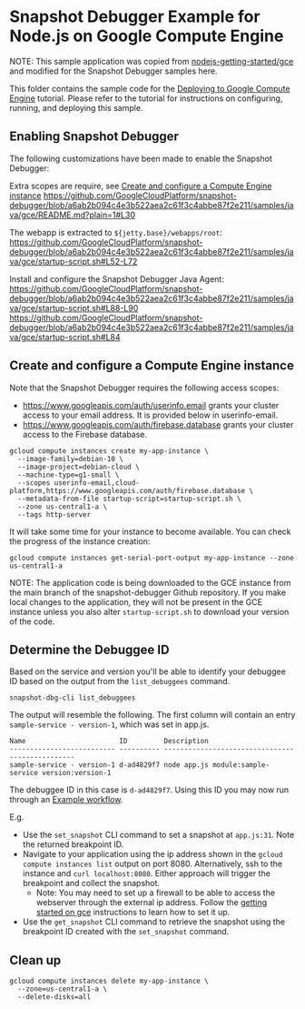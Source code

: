 # Snapshot Debugger Example for Node.js on Google Compute Engine

NOTE: This sample application was copied from
[nodejs-getting-started/gce][sample-source]
and modified for the Snapshot Debugger samples here.

This folder contains the sample code for the [Deploying to Google Compute
Engine][tutorial-gce]
tutorial. Please refer to the tutorial for instructions on configuring,
running, and deploying this sample.

## Enabling Snapshot Debugger

The following customizations have been made to enable the Snapshot Debugger:

Extra scopes are require, see [Create and configure a Compute Engine instance](https://github.com/GoogleCloudPlatform/snapshot-debugger/blob/samples-java-gce/samples/java/gce/README.md#create-and-configure-a-compute-engine-instance)
https://github.com/GoogleCloudPlatform/snapshot-debugger/blob/a6ab2b094c4e3b522aea2c61f3c4abbe87f2e211/samples/java/gce/README.md?plain=1#L30

The webapp is extracted to `${jetty.base}/webapps/root`:
https://github.com/GoogleCloudPlatform/snapshot-debugger/blob/a6ab2b094c4e3b522aea2c61f3c4abbe87f2e211/samples/java/gce/startup-script.sh#L52-L72

Install and configure the Snapshot Debugger Java Agent:
https://github.com/GoogleCloudPlatform/snapshot-debugger/blob/a6ab2b094c4e3b522aea2c61f3c4abbe87f2e211/samples/java/gce/startup-script.sh#L88-L90
https://github.com/GoogleCloudPlatform/snapshot-debugger/blob/a6ab2b094c4e3b522aea2c61f3c4abbe87f2e211/samples/java/gce/startup-script.sh#L84

## Create and configure a Compute Engine instance

Note that the Snapshot Debugger requires the following access scopes:
* https://www.googleapis.com/auth/userinfo.email grants your cluster access to
your email address.  It is provided below in userinfo-email.
* https://www.googleapis.com/auth/firebase.database grants your cluster access to
the Firebase database.

```
gcloud compute instances create my-app-instance \
  --image-family=debian-10 \
  --image-project=debian-cloud \
  --machine-type=g1-small \
  --scopes userinfo-email,cloud-platform,https://www.googleapis.com/auth/firebase.database \
  --metadata-from-file startup-script=startup-script.sh \
  --zone us-central1-a \
  --tags http-server
```

It will take some time for your instance to become available.  You can check
the progress of the instance creation:

```
gcloud compute instances get-serial-port-output my-app-instance --zone us-central1-a
```

NOTE: The application code is being downloaded to the GCE instance from the main
branch of the snapshot-debugger Github repository.  If you make local changes to
the application, they will not be present in the GCE instance unless you also
alter `startup-script.sh` to download your version of the code.

## Determine the Debuggee ID

Based on the service and version you'll be able to identify your debuggee ID
based on the output from the `list_debuggees` command.

```
snapshot-dbg-cli list_debuggees
```

The output will resemble the following. The first column will contain an entry
`sample-service - version-1`, which was set in app.js.

```
Name                       ID         Description
-------------------------- ---------- ------------------------------------------------
sample-service - version-1 d-ad4829f7 node app.js module:sample-service version:version-1
```

The debuggee ID in this case is  `d-ad4829f7`. Using this ID you may now run
through an [Example workflow](../../../README.md#example-workflow).

E.g.
*    Use the `set_snapshot` CLI command to set a snapshot at `app.js:31`.
     Note the returned breakpoint ID.
*    Navigate to your application using the ip address shown in the
     `gcloud compute instances list` output on port 8080. Alternatively,
     ssh to the instance and `curl localhost:8080`. Either approach will trigger
     the breakpoint and collect the snapshot.
     *   Note: You may need to set up a firewall to be able to access the
         webserver through the external ip address.  Follow the
         [getting started on gce][tutorial-gce] instructions to learn how to
         set it up.
*    Use the `get_snapshot` CLI command to retrieve the snapshot
     using the breakpoint ID created with the `set_snapshot` command.

## Clean up

```
gcloud compute instances delete my-app-instance \
  --zone=us-central1-a \
  --delete-disks=all
```

[tutorial-gce]: https://cloud.google.com/nodejs/tutorials/getting-started-on-compute-engine
[sample-source]: https://github.com/GoogleCloudPlatform/nodejs-getting-started/tree/main/gce
